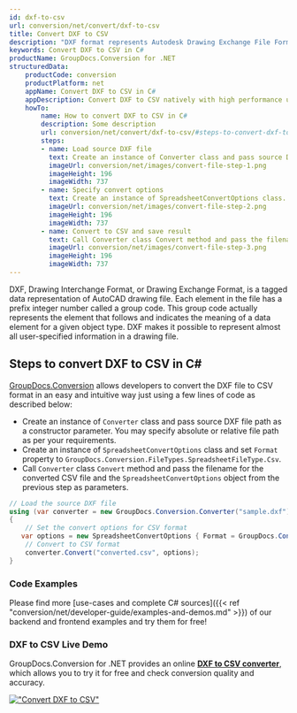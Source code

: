 ```yaml
---
id: dxf-to-csv
url: conversion/net/convert/dxf-to-csv
title: Convert DXF to CSV
description: "DXF format represents Autodesk Drawing Exchange File Format with .dxf extension. Learn how to convert DXF to CSV file programmatically in C# language using GroupDocs.Conversion for .NET library."
keywords: Convert DXF to CSV in C#
productName: GroupDocs.Conversion for .NET
structuredData:
    productCode: conversion
    productPlatform: net
    appName: Convert DXF to CSV in C#
    appDescription: Convert DXF to CSV natively with high performance using C# language and server side GroupDocs.Conversion for .NET APIs, without the use of any software like Microsoft or Open Office.
    howTo:
        name: How to convert DXF to CSV in C# 
        description: Some description
        url: conversion/net/convert/dxf-to-csv/#steps-to-convert-dxf-to-csv-in-c
        steps:
        - name: Load source DXF file 
          text: Create an instance of Converter class and pass source DXF file path as a constructor parameter. You may specify absolute or relative file path as per your requirements. 
          imageUrl: conversion/net/images/convert-file-step-1.png
          imageHeight: 196
          imageWidth: 737
        - name: Specify convert options 
          text: Create an instance of SpreadsheetConvertOptions class.
          imageUrl: conversion/net/images/convert-file-step-2.png
          imageHeight: 196
          imageWidth: 737
        - name: Convert to CSV and save result 
          text: Call Converter class Convert method and pass the filename for the converted HTML file and the SpreadsheetConvertOptions object from the previous step as parameters.
          imageUrl: conversion/net/images/convert-file-step-3.png
          imageHeight: 196
          imageWidth: 737
---
```


DXF, Drawing Interchange Format, or Drawing Exchange Format, is a tagged data representation of AutoCAD drawing file. Each element in the file has a prefix integer number called a group code. This group code actually represents the element that follows and indicates the meaning of a data element for a given object type. DXF makes it possible to represent almost all user-specified information in a drawing file.

## Steps to convert DXF to CSV in C#

[GroupDocs.Conversion](https://products.groupdocs.com/conversion/net) allows developers to convert the DXF file to CSV format in an easy and intuitive way just using a few lines of code as described below:

* Create an instance of `Converter` class and pass source DXF file path as a constructor parameter. You may specify absolute or relative file path as per your requirements. 
* Create an instance of `SpreadsheetConvertOptions` class and set `Format` property to `GroupDocs.Conversion.FileTypes.SpreadsheetFileType.Csv`.
* Call `Converter` class `Convert` method and pass the filename for the converted CSV file and the `SpreadsheetConvertOptions` object from the previous step as parameters.

```csharp
// Load the source DXF file
using (var converter = new GroupDocs.Conversion.Converter("sample.dxf"))
{
    // Set the convert options for CSV format
   var options = new SpreadsheetConvertOptions { Format = GroupDocs.Conversion.FileTypes.SpreadsheetFileType.Csv };
    // Convert to CSV format
    converter.Convert("converted.csv", options);
}
```

### Code Examples

Please find more [use-cases and complete C# sources]({{< ref "conversion/net/developer-guide/examples-and-demos.md" >}}) of our backend and frontend examples and try them for free!

### DXF to CSV Live Demo

GroupDocs.Conversion for .NET provides an online [**DXF to CSV converter**](https://products.groupdocs.app/conversion/dxf-to-csv), which allows you to try it for free and check conversion quality and accuracy.

[!["Convert DXF to CSV"](conversion/net/images/convert-to-csv/convert-dxf-to-csv.png)](https://products.groupdocs.app/conversion/dxf-to-csv)